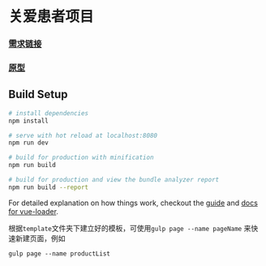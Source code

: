 # 关爱患者项目

### [需求链接](https://mrleolong.github.io/huanzheguanhuai)
### [原型](http://nb3avb.axshare.com/#g=1)

## Build Setup

``` bash
# install dependencies
npm install

# serve with hot reload at localhost:8080
npm run dev

# build for production with minification
npm run build

# build for production and view the bundle analyzer report
npm run build --report
```

For detailed explanation on how things work, checkout the [guide](http://vuejs-templates.github.io/webpack/) and [docs for vue-loader](http://vuejs.github.io/vue-loader).


根据`template`文件夹下建立好的模板，可使用`gulp page --name pageName`	来快速新建页面，例如
	
	gulp page --name productList
		
